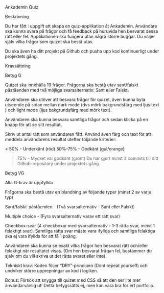 Ankademin Quiz

Beskrivning

Du har fått i uppgift att skapa en quiz-applikation åt Ankademin. Användare ska kunna svara på frågor och få feedback på huruvida hen besvarat dessa rätt eller fel. Applikationen ska fungera utan några större buggar. Du väljer själv vilka frågor som quizet ska bestå utav.

Du ska även ha ditt projekt på Github och pusha upp kod kontinuerligt under projektets gång.

Kravsättning

Betyg G

Quizet ska innehålla 10 frågor. Frågorna ska bestå utav sant/falskt påståenden med två möjliga svarsalternativ: Sant eller Falskt.

Användaren ska utöver att besvara frågor för quizet, även kunna byta utseende på sidan mellan dark mode (dvs mörk bakgrundsfärg med ljus text ) och light mode (ljus bakgrundsfärg med mörk text).

Användaren ska kunna besvara samtliga frågor och sedan klicka på en knapp för att se sitt resultat.

Skriv ut antal rätt som användaren fått. Använd även färg och text för att meddela användarens resultat utefter följande kriterier: 

< 50% - Underkänt (röd)
50%-75% - Godkänt (gul/orange)
> 75% - Mycket väl godkänt (grönt)
Du har gjort minst 3 commits till ditt Github-repository under projektets gång.

Betyg VG

Alla G-krav är uppfyllda

Frågorna ska bestå utav en blandning av följande typer (minst 2 av varje typ)

Sant/falskt-påståenden - (Två svarsalternativ - Sant eller Falskt)

Multiple choice - (Fyra svarsalternativ varav ett rätt svar)

Checkbox-svar (4 checkboxar med svarsalternativ - 1-3 rätta svar, minst 1 felaktigt svar). Samtliga rätta svar måste vara ifyllda och samtliga felaktiga ska ej vara ifyllda för att få 1 poäng.

Användaren ska kunna se exakt vilka frågor hen besvarat rätt och/eller felaktigt när resultatet visas. (Om hen besvarat frågan fel, bestämmer du själv om du vill skriva ut det rätta svaret eller inte).

Tekniskt krav: Koden följer “DRY”-principen (Dont repeat yourself) och undviker större upprepningar av kod i logiken.


Bonus: Försök att snygga till quizet med CSS så att den ser lite mer användarvänlig ut! Detta betygssätts ej, men kan vara bra för ert portfolio.